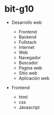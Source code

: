 # bit-g10
* Desarrollo web 
    - Frontend
    - Backend
    - Fullstack
    - Internet 
    - Web
    - Navegador
    - Buscador
    - Pagina web
    - Sitio web
    - Aplicación web

* Frontend
    - html
    - css
    - Javascript

